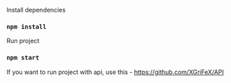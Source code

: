 Install dependencies

### `npm install`

Run project

### `npm start`

If you want to run project with api, use this - https://github.com/XGriFeX/API
